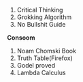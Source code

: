 1. Critical Thinking
2. Grokking Algorithm
3. No Bullshit Guide

__Consoom__
1. Noam Chomski Book
2. Truth Table(Firefox)
3. Godel proved
4. Lambda Calculus
